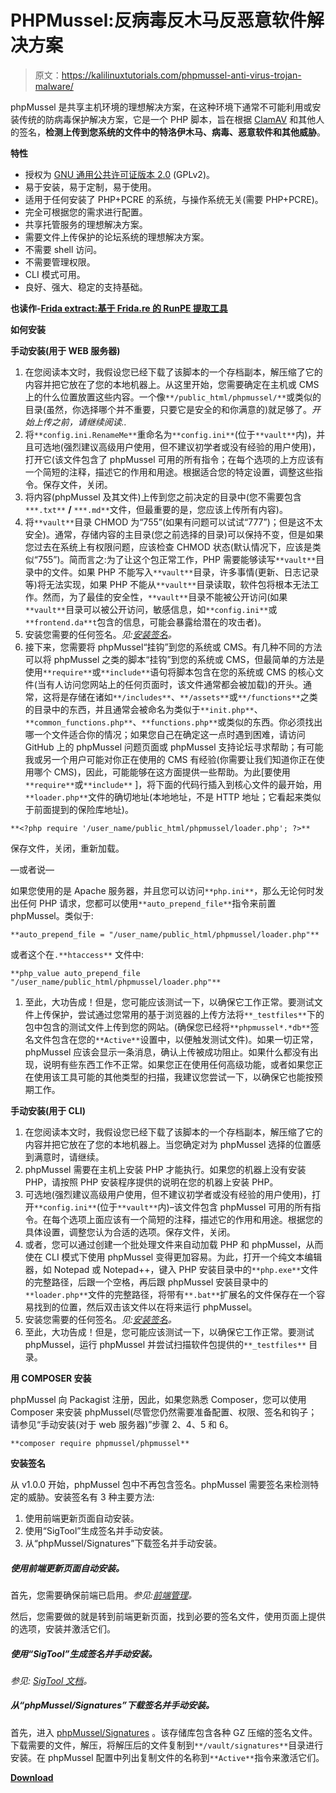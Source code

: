# PHPMussel:反病毒反木马反恶意软件解决方案

> 原文：<https://kalilinuxtutorials.com/phpmussel-anti-virus-trojan-malware/>

phpMussel 是共享主机环境的理想解决方案，在这种环境下通常不可能利用或安装传统的防病毒保护解决方案，它是一个 PHP 脚本，旨在根据 [ClamAV](https://www.clamav.net/) 和其他人的签名，**检测上传到您系统的文件中的特洛伊木马、病毒、恶意软件和其他威胁**。

**特性**

*   授权为 [GNU 通用公共许可证版本 2.0](https://github.com/phpMussel/phpMussel/blob/master/LICENSE.txt) (GPLv2)。
*   易于安装，易于定制，易于使用。
*   适用于任何安装了 PHP+PCRE 的系统，与操作系统无关(需要 PHP+PCRE)。
*   完全可根据您的需求进行配置。
*   共享托管服务的理想解决方案。
*   需要文件上传保护的论坛系统的理想解决方案。
*   不需要 shell 访问。
*   不需要管理权限。
*   CLI 模式可用。
*   良好、强大、稳定的支持基础。

**也读作-[Frida extract:基于 Frida.re 的 RunPE 提取工具](https://kalilinuxtutorials.com/fridaextract/)**

**如何安装**

**手动安装(用于 WEB 服务器)**

1.  在您阅读本文时，我假设您已经下载了该脚本的一个存档副本，解压缩了它的内容并把它放在了您的本地机器上。从这里开始，您需要确定在主机或 CMS 上的什么位置放置这些内容。一个像`**/public_html/phpmussel/**`或类似的目录(虽然，你选择哪个并不重要，只要它是安全的和你满意的)就足够了。*开始上传之前，请继续阅读..*
2.  将`**config.ini.RenameMe**`重命名为`**config.ini**`(位于`**vault**`内)，并且可选地(强烈建议高级用户使用，但不建议初学者或没有经验的用户使用)，打开它(该文件包含了 phpMussel 可用的所有指令；在每个选项的上方应该有一个简短的注释，描述它的作用和用途。根据适合您的特定设置，调整这些指令。保存文件，关闭。
3.  将内容(phpMussel 及其文件)上传到您之前决定的目录中(您不需要包含`***.txt**` **/** `***.md**`文件，但最重要的是，您应该上传所有内容)。
4.  将`**vault**`目录 CHMOD 为“755”(如果有问题可以试试“777”)；但是这不太安全)。通常，存储内容的主目录(您之前选择的目录)可以保持不变，但是如果您过去在系统上有权限问题，应该检查 CHMOD 状态(默认情况下，应该是类似“755”)。简而言之:为了让这个包正常工作，PHP 需要能够读写`**vault**`目录中的文件。如果 PHP 不能写入`**vault**`目录，许多事情(更新、日志记录等)将无法实现，如果 PHP 不能从`**vault**`目录读取，软件包将根本无法工作。然而，为了最佳的安全性，`**vault**`目录不能被公开访问(如果`**vault**`目录可以被公开访问，敏感信息，如`**config.ini**`或`**frontend.da**t`包含的信息，可能会暴露给潜在的攻击者)。
5.  安装您需要的任何签名。*见:[安装签名](https://github.com/phpMussel/phpMussel/blob/master/_docs/readme.en.md#INSTALLING_SIGNATURES)。*
6.  接下来，您需要将 phpMussel“挂钩”到您的系统或 CMS。有几种不同的方法可以将 phpMussel 之类的脚本“挂钩”到您的系统或 CMS，但最简单的方法是使用`**require**`或`**include**`语句将脚本包含在您的系统或 CMS 的核心文件(当有人访问您网站上的任何页面时，该文件通常都会被加载)的开头。通常，这将是存储在诸如`**/includes**`、`**/assets**`或`**/functions**`之类的目录中的东西，并且通常会被命名为类似于`**init.php**`、`**common_functions.php**`、`**functions.php**`或类似的东西。你必须找出哪一个文件适合你的情况；如果您自己在确定这一点时遇到困难，请访问 GitHub 上的 phpMussel 问题页面或 phpMussel 支持论坛寻求帮助；有可能我或另一个用户可能对你正在使用的 CMS 有经验(你需要让我们知道你正在使用哪个 CMS)，因此，可能能够在这方面提供一些帮助。为此[要使用`**require**`或`**include**` ]，将下面的代码行插入到核心文件的最开始，用`**loader.php**`文件的确切地址(本地地址，不是 HTTP 地址；它看起来类似于前面提到的保险库地址)。

`**<?php require '/user_name/public_html/phpmussel/loader.php'; ?>**`

保存文件，关闭，重新加载。

—或者说—

如果您使用的是 Apache 服务器，并且您可以访问`**php.ini**`，那么无论何时发出任何 PHP 请求，您都可以使用`**auto_prepend_file**`指令来前置 phpMussel。类似于:

`**auto_prepend_file = "/user_name/public_html/phpmussel/loader.php"**`

或者这个在`.**htaccess**` 文件中:

`**php_value auto_prepend_file "/user_name/public_html/phpmussel/loader.php"**`

1.  至此，大功告成！但是，您可能应该测试一下，以确保它工作正常。要测试文件上传保护，尝试通过您常用的基于浏览器的上传方法将`**_testfiles**`下的包中包含的测试文件上传到您的网站。(确保您已经将`**phpmussel*.*db**`签名文件包含在您的`**Active**`设置中，以便触发测试文件)。如果一切正常，phpMussel 应该会显示一条消息，确认上传被成功阻止。如果什么都没有出现，说明有些东西工作不正常。如果您正在使用任何高级功能，或者如果您正在使用该工具可能的其他类型的扫描，我建议您尝试一下，以确保它也能按预期工作。

**手动安装(用于 CLI)**

1.  在您阅读本文时，我假设您已经下载了该脚本的一个存档副本，解压缩了它的内容并把它放在了您的本地机器上。当您确定对为 phpMussel 选择的位置感到满意时，请继续。
2.  phpMussel 需要在主机上安装 PHP 才能执行。如果您的机器上没有安装 PHP，请按照 PHP 安装程序提供的说明在您的机器上安装 PHP。
3.  可选地(强烈建议高级用户使用，但不建议初学者或没有经验的用户使用)，打开`**config.ini**`(位于`**vault**`内)–该文件包含 phpMussel 可用的所有指令。在每个选项上面应该有一个简短的注释，描述它的作用和用途。根据您的具体设置，调整您认为合适的选项。保存文件，关闭。
4.  或者，您可以通过创建一个批处理文件来自动加载 PHP 和 phpMussel，从而使在 CLI 模式下使用 phpMussel 变得更加容易。为此，打开一个纯文本编辑器，如 Notepad 或 Notepad++，键入 PHP 安装目录中的`**php.exe**`文件的完整路径，后跟一个空格，再后跟 phpMussel 安装目录中的`**loader.php**`文件的完整路径，将带有`**.bat**`扩展名的文件保存在一个容易找到的位置，然后双击该文件以在将来运行 phpMussel。
5.  安装您需要的任何签名。*见:[安装签名](https://github.com/phpMussel/phpMussel/blob/master/_docs/readme.en.md#INSTALLING_SIGNATURES)。*
6.  至此，大功告成！但是，您可能应该测试一下，以确保它工作正常。要测试 phpMussel，运行 phpMussel 并尝试扫描软件包提供的`**_testfiles**` 目录。

**用 COMPOSER 安装**

phpMussel 向 Packagist 注册，因此，如果您熟悉 Composer，您可以使用 Composer 来安装 phpMussel(尽管您仍然需要准备配置、权限、签名和钩子；请参见“手动安装(对于 web 服务器)”步骤 2、4、5 和 6。

`**composer require phpmussel/phpmussel**`

**安装签名**

从 v1.0.0 开始，phpMussel 包中不再包含签名。phpMussel 需要签名来检测特定的威胁。安装签名有 3 种主要方法:

1.  使用前端更新页面自动安装。
2.  使用“SigTool”生成签名并手动安装。
3.  从“phpMussel/Signatures”下载签名并手动安装。

##### 使用前端更新页面自动安装。

首先，您需要确保前端已启用。*参见:[前端管理](https://github.com/phpMussel/phpMussel/blob/master/_docs/readme.en.md#SECTION4)。*

然后，您需要做的就是转到前端更新页面，找到必要的签名文件，使用页面上提供的选项，安装并激活它们。

##### 使用“SigTool”生成签名并手动安装。

*参见: [SigTool 文档](https://github.com/phpMussel/SigTool#documentation)。*

##### 从“phpMussel/Signatures”下载签名并手动安装。

首先，进入 [phpMussel/Signatures](https://github.com/phpMussel/Signatures) 。该存储库包含各种 GZ 压缩的签名文件。下载需要的文件，解压，将解压后的文件复制到`**/vault/signatures**`目录进行安装。在 phpMussel 配置中列出复制文件的名称到`**Active**`指令来激活它们。

[**Download**](https://github.com/phpMussel/phpMussel)